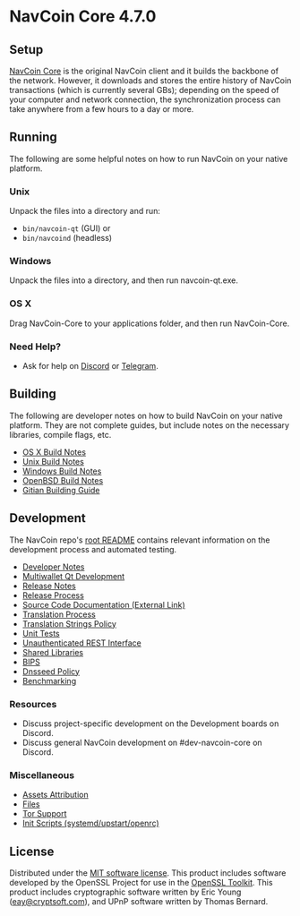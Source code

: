 NavCoin Core 4.7.0
=====================

Setup
---------------------
[NavCoin Core](http://navcoin.org/en/download) is the original NavCoin client and it builds the backbone of the network. However, it downloads and stores the entire history of NavCoin transactions (which is currently several GBs); depending on the speed of your computer and network connection, the synchronization process can take anywhere from a few hours to a day or more.

Running
---------------------
The following are some helpful notes on how to run NavCoin on your native platform.

### Unix

Unpack the files into a directory and run:

- `bin/navcoin-qt` (GUI) or
- `bin/navcoind` (headless)

### Windows

Unpack the files into a directory, and then run navcoin-qt.exe.

### OS X

Drag NavCoin-Core to your applications folder, and then run NavCoin-Core.

### Need Help?

* Ask for help on [Discord](https://discord.gg/y4Vu9jw) or [Telegram](https://t.me/navcoin).

Building
---------------------
The following are developer notes on how to build NavCoin on your native platform. They are not complete guides, but include notes on the necessary libraries, compile flags, etc.

- [OS X Build Notes](build-osx.md)
- [Unix Build Notes](build-unix.md)
- [Windows Build Notes](build-windows.md)
- [OpenBSD Build Notes](build-openbsd.md)
- [Gitian Building Guide](gitian-building.md)

Development
---------------------
The NavCoin repo's [root README](/README.md) contains relevant information on the development process and automated testing.

- [Developer Notes](developer-notes.md)
- [Multiwallet Qt Development](multiwallet-qt.md)
- [Release Notes](release-notes.md)
- [Release Process](release-process.md)
- [Source Code Documentation (External Link)](https://dev.visucore.com/navcoin/doxygen/)
- [Translation Process](translation_process.md)
- [Translation Strings Policy](translation_strings_policy.md)
- [Unit Tests](unit-tests.md)
- [Unauthenticated REST Interface](REST-interface.md)
- [Shared Libraries](shared-libraries.md)
- [BIPS](bips.md)
- [Dnsseed Policy](dnsseed-policy.md)
- [Benchmarking](benchmarking.md)

### Resources
* Discuss project-specific development on the Development boards on Discord. 
* Discuss general NavCoin development on #dev-navcoin-core on Discord. 

### Miscellaneous
- [Assets Attribution](assets-attribution.md)
- [Files](files.md)
- [Tor Support](tor.md)
- [Init Scripts (systemd/upstart/openrc)](init.md)

License
---------------------
Distributed under the [MIT software license](http://www.opensource.org/licenses/mit-license.php).
This product includes software developed by the OpenSSL Project for use in the [OpenSSL Toolkit](https://www.openssl.org/). This product includes
cryptographic software written by Eric Young ([eay@cryptsoft.com](mailto:eay@cryptsoft.com)), and UPnP software written by Thomas Bernard.
